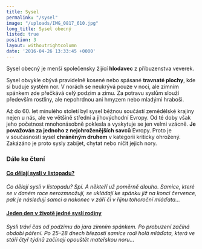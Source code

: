 ```yaml
---
title: Sysel
permalink: "/sysel"
image: "/uploads/IMG_0817_610.jpg"
long_title: Sysel obecný
listed: true
position: 3
layout: withoutrightcolumn
date: '2016-04-26 13:33:45 +0000'
---
```

Sysel obecný je menší společensky žijící **hlodavec** z příbuzenstva
veverek.

Sysel obvykle obývá pravidelně kosené nebo spásané **travnaté plochy**,
kde si buduje systém nor. V norách se neukrývá pouze v noci, ale zimním
spánkem zde přečkává celý podzim a zimu. Za potravu syslům slouží
především rostliny, ale nepohrdnou ani hmyzem nebo mladými hraboši.

Až do 60. let minulého století byl sysel běžnou součástí zemědělské
krajiny nejen u nás, ale ve většině střední a jihovýchodní Evropy. Od té
doby však jeho početnost mnohonásobně poklesla a vyskytuje se jen velmi
vzácně. **Je považován za jednoho z nejohroženějších savců**
Evropy. Proto je v současnosti sysel **chráněným druhem** v kategorii
kriticky ohrožený. Zakázáno je proto sysly zabíjet, chytat nebo ničit
jejich nory.

### Dále ke čtení

#### [Co dělají sysli v listopadu?](/news/co-delaji-sysli-v-listopadu)

*Co dělají sysli v listopadu? Spí. A někteří už poměrně dlouho. Samice,
které se v daném roce nerozmnožují, se ukládají ke spánku již na konci
července, pak je následují samci a nakonec v září či v říjnu tohoroční
mláďata…*

#### [Jeden den v životě jedné syslí rodiny](/news/letosni-mladata-uz-vylezla-z-nor)

*Sysli tráví čas od podzimu do jara zimním spánkem. Po probuzení začíná
období páření. Po 25–28 dnech březosti samice rodí holá mláďata, která
ve stáří čtyř týdnů začínají opouštět mateřskou noru…*
